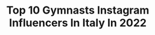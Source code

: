 ---
title: Top 10 Gymnasts Instagram Influencers In Italy In 2022
description: >-
  Find top gymnasts Instagram influencers in Italy in 2022. Most popular hashtags: #estate2020 #italy #fyp.
platform: Instagram
hits: 91
text_top: Identify the top-rated Instagram influencers on inBeat.
text_bottom: Our database aggregates 91 Instagram influencers like this in Italy for you to collaborate.
profiles:
  - username: "masciadottore"
    fullname: >-
      Mascia Dottore
    bio: >-
      Blog personale Mom of @asia.fedele italian rythmic gymnast 🌸Fashion 🌸Lifestyle🌸Beauty Italy 🇮🇪 📩Dm/ Mail for collabs dottoremascia@gmail.com
    location: "Italy"
    followers: 55258
    engagement: 407
    commentsToLikes: 0.290415
    id: ck5hrvmi1vjyn0i11785b9vp9
    verified: false
    hashtags: "#influenceritalia, #collaboration, #pescara, #vaguedamour"
  - username: "giada.mtr"
    fullname: >-
      𝐆𝐢𝐚𝐝𝐚 𝐌𝐚𝐭𝐫𝐨𝐧𝐞
    bio: >-
      ♉ 8 Maggio 📸 Photomodel based in Genoa 👉🏼 Educator, dancer, rider, ex gymnast 🎀 Ambassador @debsaddlery 📧 Info/collab: matronegiada@gmail.com
    location: "Italy"
    followers: 55886
    engagement: 437
    commentsToLikes: 0.042134
    id: ck6u3ksqyyctt0j71vb77svzw
    verified: false
    hashtags: ""
  - username: "tere.mazzitelli"
    fullname: >-
      Maria Teresa Mazzitelli 🦋
    bio: >-
      Milan 🇮🇹 acrobatic gymnast law student at @unibocconi 📚
    location: "Italy"
    followers: 5966
    engagement: 1636
    commentsToLikes: 0.020353
    id: ck8weg8uve0c40j78mb4po01r
    verified: false
    hashtags: ""
  - username: "ale_maurelli"
    fullname: >-
      𝐀𝐥𝐞𝐬𝐬𝐢𝐚 𝐌𝐚𝐮𝐫𝐞𝐥𝐥𝐢
    bio: >-
      Captain of ITA rhythmic gymnastics team🦋🇮🇹 OG Rio2016🇧🇷 | Road to Tokyo2022🇯🇵 Air Force 🛫 ᒐᥱoρᥲɾᑯ ᒐoʋᥱɾ 🐆 📍Milan
    location: "Italy"
    followers: 46642
    engagement: 900
    commentsToLikes: 0.012081
    id: ck5cfsbi2njcy0i11n6l8oafb
    verified: true
    hashtags: "#mcflurrypartner"
  - username: "damatoalice"
    fullname: >-
      Alice D'Amato
    bio: >-
      •Artistic gymnastic🇮🇹 European championship 2018🏴󠁧󠁢󠁳󠁣󠁴󠁿🥇 European championship 2019 🇵🇱🥉 World championship 2019🇩🇪🥉 Gymnix 17/18🇨🇦🥇🥈 Eyof Gyor 2017🇭🇺🥈
    location: "Italy"
    followers: 25379
    engagement: 1332
    commentsToLikes: 0.013278
    id: ck0w6owy69luf0i19rwgsmk79
    verified: false
    hashtags: "#primaopoituttopassa, #covid, #tuttiuniti, #insieme"
  - username: "agnese_duranti"
    fullname: >-
      Agnese Duranti
    bio: >-
      Italian National Team of rhythmic gymnastic 🇮🇹🦋 AM✈️ World Championships 🥇🥇🥈🥉🥉 European Championships 🥈🥇🥈 Road to Tokyo 2022🇯🇵 📍Milan
    location: "Italy"
    followers: 18874
    engagement: 1393
    commentsToLikes: 0.008643
    id: ck5c2exh8x4iu0i11aylten35
    verified: false
    hashtags: "#happynewyear, #2020, #mypuppy, #familylove"
  - username: "deborah.salmina"
    fullname: >-
      𝑫𝒆𝒃𝒐𝒓𝒂𝒉 𝑺𝒂𝒍𝒎𝒊𝒏𝒂
    bio: >-
      📍| Lugano 🤸🏼‍♂️| Venezuelan Gymnast 💌| salmina.deborah@gmail.com 💎| N.S
    location: "Italy"
    followers: 35966
    engagement: 1296
    commentsToLikes: 0.008170
    id: ck8wgo9bzhqx40j782qdnegdz
    verified: false
    hashtags: ""
  - username: "micol_mino"
    fullname: >-
      𝓜𝓲𝓬𝓸𝓵  𝓜𝓲𝓷𝓸𝓽𝓽𝓲
    bio: >-
      30.12.04 Italia gymnast 🇮🇹 Centro Sport Bollate Senago / Milano Liceo Scientifico Sportivo📚 TikTok:@micol_mino
    location: "Italy"
    followers: 38855
    engagement: 1320
    commentsToLikes: 0.006305
    id: ck8wd1rkudasd0j78tfz4gpo6
    verified: false
    hashtags: "#foryoupage, #happymoments, #friends, #italy"
  - username: "_claracolombo_"
    fullname: >-
      clara colombo
    bio: >-
      Milan, IT ⇄ Lincoln, NE nebraska gymnast ‘23 𝒷𝑒 𝓀𝒾𝓃𝒹
    location: "Italy"
    followers: 12118
    engagement: 1010
    commentsToLikes: 0.013925
    id: ck5hrvw1fvka40i115g17nf18
    verified: false
    hashtags: "#complicit, #miss, #sophomoreszn"
  - username: "agiurgiualex_15"
    fullname: >-
      Alexandra Agiurgiuculese🦊
    bio: >-
      Individual Gymnast of ITA National Team of Rhythmic Gymnastics 🥇🇮🇹 World championships x3🥉🥉 #roadtotokyo2022🇯🇵 Contact👉🏼 @goldensabrepr
    location: "Italy"
    followers: 71854
    engagement: 598
    commentsToLikes: 0.007496
    id: ck5c2eozkx4060i1148qwixks
    verified: true
    hashtags: "#amori, #trotterellando, #thanks, #flowers"
---